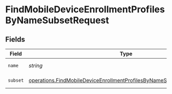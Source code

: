 # FindMobileDeviceEnrollmentProfilesByNameSubsetRequest


## Fields

| Field                                                                                                                                                                       | Type                                                                                                                                                                        | Required                                                                                                                                                                    | Description                                                                                                                                                                 |
| --------------------------------------------------------------------------------------------------------------------------------------------------------------------------- | --------------------------------------------------------------------------------------------------------------------------------------------------------------------------- | --------------------------------------------------------------------------------------------------------------------------------------------------------------------------- | --------------------------------------------------------------------------------------------------------------------------------------------------------------------------- |
| `name`                                                                                                                                                                      | *string*                                                                                                                                                                    | :heavy_check_mark:                                                                                                                                                          | Name to filter by                                                                                                                                                           |
| `subset`                                                                                                                                                                    | [operations.FindMobileDeviceEnrollmentProfilesByNameSubsetPathParamSubset](../../../sdk/models/operations/findmobiledeviceenrollmentprofilesbynamesubsetpathparamsubset.md) | :heavy_check_mark:                                                                                                                                                          | Subset to filter by                                                                                                                                                         |